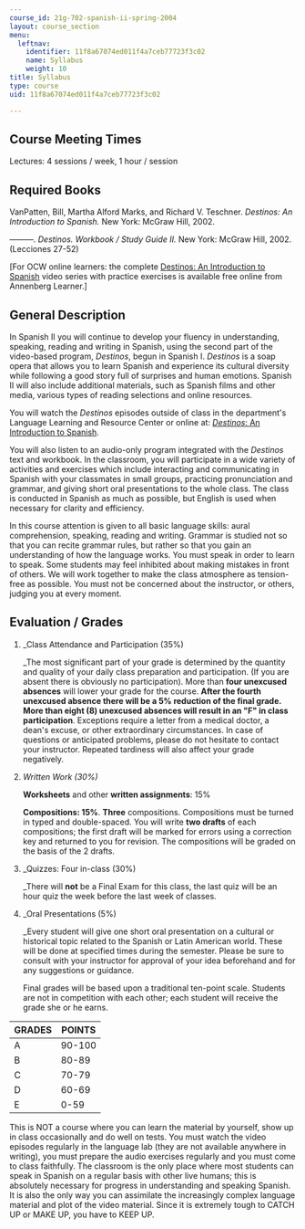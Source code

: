```yaml
---
course_id: 21g-702-spanish-ii-spring-2004
layout: course_section
menu:
  leftnav:
    identifier: 11f8a67074ed011f4a7ceb77723f3c02
    name: Syllabus
    weight: 10
title: Syllabus
type: course
uid: 11f8a67074ed011f4a7ceb77723f3c02

---
```


Course Meeting Times
--------------------

Lectures: 4 sessions / week, 1 hour / session

Required Books
--------------

VanPatten, Bill, Martha Alford Marks, and Richard V. Teschner. _Destinos: An Introduction to Spanish._ New York: McGraw Hill, 2002.

———. _Destinos. Workbook / Study Guide II._ New York: McGraw Hill, 2002. (Lecciones 27-52)

\[For OCW online learners: the complete [Destinos: An Introduction to Spanish](https://www.learner.org/series/destinos-an-introduction-to-spanish/) video series with practice exercises is available free online from Annenberg Learner.\]

General Description
-------------------

In Spanish II you will continue to develop your fluency in understanding, speaking, reading and writing in Spanish, using the second part of the video-based program, _Destinos_, begun in Spanish I. _Destinos_ is a soap opera that allows you to learn Spanish and experience its cultural diversity while following a good story full of surprises and human emotions. Spanish II will also include additional materials, such as Spanish films and other media, various types of reading selections and online resources.

You will watch the _Destinos_ episodes outside of class in the department's Language Learning and Resource Center or online at: [_Destinos_: An Introduction to Spanish](https://www.learner.org/series/destinos-an-introduction-to-spanish/).

You will also listen to an audio-only program integrated with the _Destinos_ text and workbook. In the classroom, you will participate in a wide variety of activities and exercises which include interacting and communicating in Spanish with your classmates in small groups, practicing pronunciation and grammar, and giving short oral presentations to the whole class. The class is conducted in Spanish as much as possible, but English is used when necessary for clarity and efficiency.

In this course attention is given to all basic language skills: aural comprehension, speaking, reading and writing. Grammar is studied not so that you can recite grammar rules, but rather so that you gain an understanding of how the language works. You must speak in order to learn to speak. Some students may feel inhibited about making mistakes in front of others. We will work together to make the class atmosphere as tension-free as possible. You must not be concerned about the instructor, or others, judging you at every moment.

Evaluation / Grades
-------------------

1.  _Class Attendance and Participation (35%)  
      
    _The most significant part of your grade is determined by the quantity and quality of your daily class preparation and participation. (If you are absent there is obviously no participation). More than **four unexcused absences** will lower your grade for the course. **After the fourth unexcused absence there will be a 5% reduction of the final grade. More than eight (8) unexcused absences will result in an "F" in class participation**. Exceptions require a letter from a medical doctor, a dean's excuse, or other extraordinary circumstances. In case of questions or anticipated problems, please do not hesitate to contact your instructor. Repeated tardiness will also affect your grade negatively.
2.  _Written Work (30%)_  
      
    **Worksheets** and other **written assignments**: 15%  
      
    **Compositions: 15%**. **Three** compositions. Compositions must be turned in typed and double-spaced. You will write **two drafts** of each compositions; the first draft will be marked for errors using a correction key and returned to you for revision. The compositions will be graded on the basis of the 2 drafts.
3.  _Quizzes: Four in-class (30%)  
      
    _There will **not** be a Final Exam for this class, the last quiz will be an hour quiz the week before the last week of classes.
4.  _Oral Presentations (5%)  
      
    _Every student will give one short oral presentation on a cultural or historical topic related to the Spanish or Latin American world. These will be done at specified times during the semester. Please be sure to consult with your instructor for approval of your idea beforehand and for any suggestions or guidance.  
      
    Final grades will be based upon a traditional ten-point scale. Students are not in competition with each other; each student will receive the grade she or he earns.

| GRADES | POINTS |
| --- | --- |
| A | 90-100 |
| B | 80-89 |
| C | 70-79 |
| D | 60-69 |
| E | 0-59 

This is NOT a course where you can learn the material by yourself, show up in class occasionally and do well on tests. You must watch the video episodes regularly in the language lab (they are not available anywhere in writing), you must prepare the audio exercises regularly and you must come to class faithfully. The classroom is the only place where most students can speak in Spanish on a regular basis with other live humans; this is absolutely necessary for progress in understanding and speaking Spanish. It is also the only way you can assimilate the increasingly complex language material and plot of the video material. Since it is extremely tough to CATCH UP or MAKE UP, you have to KEEP UP.